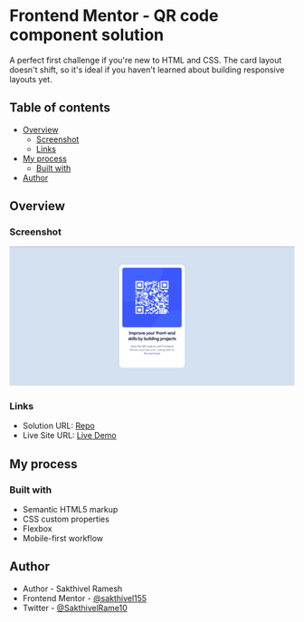 # Frontend Mentor - QR code component solution

A perfect first challenge if you're new to HTML and CSS. The card layout doesn't shift, so it's ideal if you haven't learned about building responsive layouts yet.

## Table of contents

- [Overview](#overview)
  - [Screenshot](#screenshot)
  - [Links](#links)
- [My process](#my-process)
  - [Built with](#built-with)
- [Author](#author)


## Overview

### Screenshot

![](./preview.png)
 
### Links

- Solution URL: [Repo](https://github.com/sakthivel155/qr-code-component-main)
- Live Site URL: [Live Demo](https://sakthivel155.github.io/qr-code-component-main/)

## My process

### Built with

- Semantic HTML5 markup
- CSS custom properties
- Flexbox
- Mobile-first workflow

## Author

- Author - Sakthivel Ramesh
- Frontend Mentor - [@sakthivel155](https://www.frontendmentor.io/profile/sakthivel155)
- Twitter - [@SakthivelRame10](https://x.com/SakthivelRame10)

